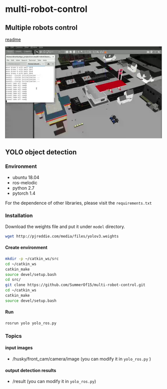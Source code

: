 # multi-robot-control

## Multiple robots control

[readme](https://github.com/SummerOf15/multi-robot-control/blob/main/multi-robot/ReadMe.md)

![image-20210310213208143](README.assets/image-20210310213208143.png)



## YOLO object detection

### Environment

- ubuntu 18.04
- ros-melodic
- python 2.7
- pytorch 1.4

For the dependence of other libraries, please visit the `requirements.txt`

### Installation

Download the weights file and put it under `model` directory.

```bash
wget http://pjreddie.com/media/files/yolov3.weights
```

#### Create environment

```bash
mkdir -p ~/catkin_ws/src
cd ~/catkin_ws
catkin_make
source devel/setup.bash
cd src/
git clone https://github.com/SummerOf15/multi-robot-control.git
cd ~/catkin_ws
catkin_make
source devel/setup.bash
```

#### Run

```bash
rosrun yolo yolo_ros.py
```

### Topics

#### input images

- /husky/front_cam/camera/image (you can modify it in `yolo_ros.py` )

#### output detection results

- /result (you can modify it in `yolo_ros.py`)

